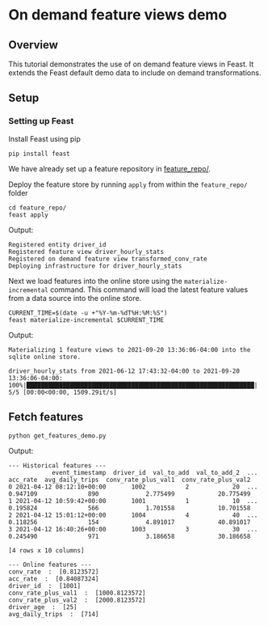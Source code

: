 # On demand feature views demo

## Overview

This tutorial demonstrates the use of on demand feature views in Feast. It extends the Feast default demo data to
include on demand transformations.

## Setup

### Setting up Feast

Install Feast using pip

```
pip install feast
```

We have already set up a feature repository in [feature_repo/](feature_repo/). 

Deploy the feature store by running `apply` from within the `feature_repo/` folder
```
cd feature_repo/
feast apply
```

Output:
```
Registered entity driver_id
Registered feature view driver_hourly_stats
Registered on demand feature view transformed_conv_rate
Deploying infrastructure for driver_hourly_stats
```

Next we load features into the online store using the `materialize-incremental` command. This command will load the
latest feature values from a data source into the online store.

```
CURRENT_TIME=$(date -u +"%Y-%m-%dT%H:%M:%S")
feast materialize-incremental $CURRENT_TIME
```

Output:
```
Materializing 1 feature views to 2021-09-20 13:36:06-04:00 into the sqlite online store.

driver_hourly_stats from 2021-06-12 17:43:32-04:00 to 2021-09-20 13:36:06-04:00:
100%|███████████████████████████████████████████████████████████████| 5/5 [00:00<00:00, 1509.29it/s]
```

## Fetch features

```
python get_features_demo.py
```

Output:
```
--- Historical features ---
            event_timestamp  driver_id  val_to_add  val_to_add_2  ...  acc_rate  avg_daily_trips  conv_rate_plus_val1  conv_rate_plus_val2
0 2021-04-12 08:12:10+00:00       1002           2            20  ...  0.947109              890             2.775499            20.775499
1 2021-04-12 10:59:42+00:00       1001           1            10  ...  0.195824              566             1.701558            10.701558
2 2021-04-12 15:01:12+00:00       1004           4            40  ...  0.118256              154             4.891017            40.891017
3 2021-04-12 16:40:26+00:00       1003           3            30  ...  0.245490              971             3.186658            30.186658

[4 rows x 10 columns]

--- Online features ---
conv_rate  :  [0.8123572]
acc_rate  :  [0.84087324]
driver_id  :  [1001]
conv_rate_plus_val1  :  [1000.8123572]
conv_rate_plus_val2  :  [2000.8123572]
driver_age  :  [25]
avg_daily_trips  :  [714]
```